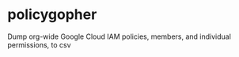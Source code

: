 # policygopher
Dump org-wide Google Cloud IAM policies, members, and individual permissions, to csv
